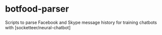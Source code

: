 # botfood-parser
Scripts to parse Facebook and Skype message history for training chatbots with [socketteer/neural-chatbot]
